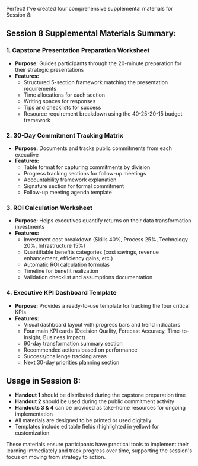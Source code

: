 Perfect! I've created four comprehensive supplemental materials for Session 8:

## **Session 8 Supplemental Materials Summary:**

### **1. Capstone Presentation Preparation Worksheet**
- **Purpose:** Guides participants through the 20-minute preparation for their strategic presentations
- **Features:** 
  - Structured 5-section framework matching the presentation requirements
  - Time allocations for each section
  - Writing spaces for responses
  - Tips and checklists for success
  - Resource requirement breakdown using the 40-25-20-15 budget framework

### **2. 30-Day Commitment Tracking Matrix**
- **Purpose:** Documents and tracks public commitments from each executive
- **Features:**
  - Table format for capturing commitments by division
  - Progress tracking sections for follow-up meetings
  - Accountability framework explanation
  - Signature section for formal commitment
  - Follow-up meeting agenda template

### **3. ROI Calculation Worksheet**
- **Purpose:** Helps executives quantify returns on their data transformation investments
- **Features:**
  - Investment cost breakdown (Skills 40%, Process 25%, Technology 20%, Infrastructure 15%)
  - Quantifiable benefits categories (cost savings, revenue enhancement, efficiency gains, etc.)
  - Automatic ROI calculation formulas
  - Timeline for benefit realization
  - Validation checklist and assumptions documentation

### **4. Executive KPI Dashboard Template**
- **Purpose:** Provides a ready-to-use template for tracking the four critical KPIs
- **Features:**
  - Visual dashboard layout with progress bars and trend indicators
  - Four main KPI cards (Decision Quality, Forecast Accuracy, Time-to-Insight, Business Impact)
  - 90-day transformation summary section
  - Recommended actions based on performance
  - Success/challenge tracking areas
  - Next 30-day priorities planning section

## **Usage in Session 8:**

- **Handout 1** should be distributed during the capstone preparation time
- **Handout 2** should be used during the public commitment activity 
- **Handouts 3 & 4** can be provided as take-home resources for ongoing implementation
- All materials are designed to be printed or used digitally
- Templates include editable fields (highlighted in yellow) for customization

These materials ensure participants have practical tools to implement their learning immediately and track progress over time, supporting the session's focus on moving from strategy to action.
